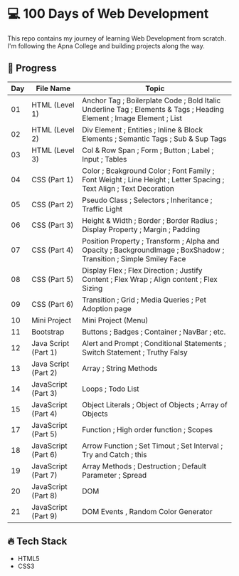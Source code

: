 # 💻 100 Days of Web Development

This repo contains my journey of learning Web Development from scratch.  
I'm following the Apna College and building projects along the way.

## 🚀 Progress

| Day | File Name | Topic |
|-----|-------|--------|
| 01  | HTML (Level 1) | Anchor Tag ; Boilerplate Code ; Bold Italic Underline Tag ; Elements & Tags ; Heading Element ; Image Element ; List |
| 02  | HTML (Level 2) | Div Element ; Entities ; Inline & Block Elements ; Semantic Tags ; Sub & Sup Tags |
| 03 | HTML (Level 3) | Col & Row Span ; Form ; Button ; Label ; Input ; Tables |
| 04 | CSS (Part 1) | Color ; Bcakground Color ; Font Family ; Font Weight ; Line Height ; Letter Spacing ; Text Align ; Text Decoration  | 
| 05 | CSS (Part 2) | Pseudo Class ; Selectors ; Inheritance ; Traffic Light |
| 06 | CSS (Part 3) | Height & Width ; Border ; Border Radius ; Display Property ; Margin ; Padding |
| 07 | CSS (Part 4) | Position Property ; Transform ; Alpha and Opacity ; BackgroundImage ; BoxShadow ; Transition ; Simple Smiley Face |
| 08 | CSS (Part 5) | Display Flex ; Flex Direction ; Justify Content ; Flex Wrap ; Align content ; Flex Sizing |
| 09 | CSS (Part 6) | Transition ; Grid ; Media Queries ; Pet Adoption page |
| 10 | Mini Project | Mini Project (Menu) |
| 11 | Bootstrap | Buttons ; Badges ; Container ;  NavBar ; etc. |
| 12 | Java Script (Part 1) | Alert and Prompt ; Conditional Statements ; Switch Statement ; Truthy Falsy |
| 13 | Java Script (Part 2) | Array ; String Methods |
| 14 | JavaScript (Part 3) | Loops ; Todo List |
| 15 | JavaScript (Part 4) | Object Literals ; Object of Objects ; Array of Objects |
| 17 | JavaScript (Part 5) | Function ; High order function ; Scopes |
| 18 | JavaScript (Part 6) | Arrow Function ; Set Timout ; Set Interval ; Try and Catch ; this |
| 19 | JavaScript (Part 7) | Array Methods ; Destruction ; Default Parameter ; Spread |
| 20 | JavaScript (Part 8) | DOM |
| 21 | JavaScript (Part 9) | DOM Events , Random Color Generator|
## 🔥 Tech Stack
- HTML5
- CSS3

